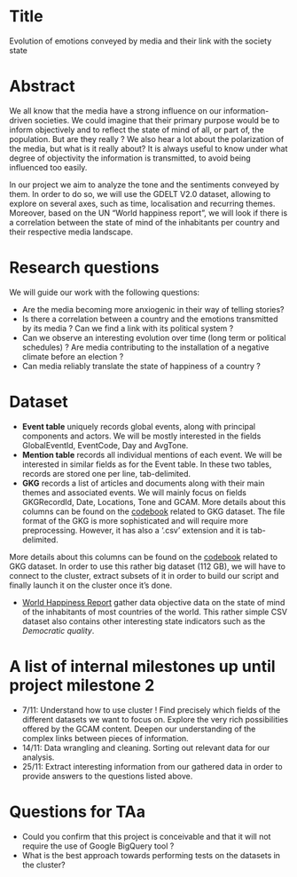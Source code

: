 # Title
Evolution of emotions conveyed by media and their link with the society state

# Abstract
We all know that the media have a strong influence on our information-driven societies. We could imagine that their primary purpose would be to inform objectively and to reflect the state of mind of all, or part of, the population. But are they really ? We also hear a lot about the polarization of the media, but what is it really about?  It is always useful to know under what degree of objectivity the information is transmitted, to avoid being influenced too easily.

In our project we aim to analyze the tone and the sentiments conveyed by them.  In order to do so, we will use the GDELT V2.0 dataset, allowing to explore on several axes, such as time, localisation and recurring themes. Moreover, based on the UN “World happiness report”, we will look if there is a correlation between the state of mind of the inhabitants per country and their respective media landscape. 

# Research questions 
We will guide our work with the following questions: 
  - Are the media becoming more anxiogenic in their way of telling stories? 
  - Is there a correlation between a country and the emotions transmitted by its media ? Can   we find a link with its political system ? 
  - Can we observe an interesting evolution over time (long term or political schedules) ? Are media contributing to the installation of a negative climate before an election ?
  - Can media reliably translate the state of happiness of a country ?  

# Dataset
  * **Event table** uniquely records global events, along with principal components and actors. We will be mostly interested in the fields GlobalEventId, EventCode, Day and AvgTone.
* **Mention table** records all individual mentions of each event. We will be interested in similar fields as for the Event table.
In these two tables, records are stored one per line, tab-delimited.
* **GKG** records a list of articles and documents along with their main themes and associated events. We will mainly focus on fields GKGRecordId, Date, Locations, Tone and GCAM. More details about this columns can be found on the [codebook](http://data.gdeltproject.org/documentation/GDELT-Global_Knowledge_Graph_Codebook-V2.pdf)  related to GKG dataset.
The file format of the GKG is more sophisticated and will require more preprocessing. However, it has also a ‘.csv’ extension and it is tab-delimited.

More details about this columns can be found on the [codebook](http://data.gdeltproject.org/documentation/GDELT-Global_Knowledge_Graph_Codebook-V2.pdf)  related to GKG dataset.
In order to use this rather big dataset (112 GB), we will have to connect to the cluster, extract subsets of it in order to build our script and finally launch it on the cluster once it’s done.

  - [World Happiness Report](http://worldhappiness.report/) gather data objective data on  the state of mind of the inhabitants of most countries of the world. This rather simple CSV dataset also contains other interesting state indicators such as the *Democratic quality*.

# A list of internal milestones up until project milestone 2

  - 7/11: Understand how to use cluster ! Find precisely which fields of the different datasets we want to focus on. Explore the very rich possibilities offered by the GCAM content. Deepen our understanding of the complex links between pieces of information.
  - 14/11: Data wrangling and cleaning. Sorting out relevant data for our analysis. 
  - 25/11: Extract interesting information from our gathered data in order to provide answers to the questions listed above.

# Questions for TAa

  - Could you confirm that this project is conceivable and that it will not require the use of Google BigQuery tool ?
  - What is the best approach towards performing tests on the datasets in the cluster? 

